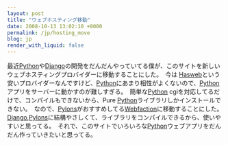```yaml
---
layout: post
title: "ウェブホスティング移動"
date: 2008-10-13 13:02:10 +0000
permalink: /jp/hosting_move
blog: jp
render_with_liquid: false
---
```


<p>最近<a href="http://www.python.org/" title="Python">Python</a>や<a href="http://www.djangoproject.com/" title="Django">Django</a>の開発をだんだんやっていてる僕が、このサイトを新しいウェブホスティングプロバイダーに移動することにした。　今は <a href="http://www.hasweb.com/" title="Hasweb">Hasweb</a>という安いプロバイダーなんですけど、<a href="http://www.python.org/" title="Python">Python</a>にあまり相性がよくないので、<a href="http://www.python.org/" title="Python">Python</a>アプリをサーバーに動かすのが難しすぎる。　簡単な<a href="http://www.python.org/" title="Python">Python</a> cgiを対応してるだけで、コンパイルもできないから、Pure <a href="http://www.python.org/" title="Python">Python</a>ライブラリしかインストールできない。　なので、<a href="http://pylonshq.com/" title="Pylons">Pylons</a>がおすすめしてる<a href="http://www.webfaction.com/" title="Webfaction">Webfaction</a>に移動することにした。 <a href="http://www.djangoproject.com/" title="Django">Django</a>,<a href="http://pylonshq.com/" title="Pylons">Pylons</a>に結構やさしくて、ライブラリをコンパイルできるから、使いやすいと思ってる。　それで、このサイトでいろいろな<a href="http://www.python.org/" title="Python">Python</a>ウェブアプリをだんだん作っていきたいと思ってる。</p>
<div class="sharethis">
        <script type="text/javascript" language="javascript">
          SHARETHIS.addEntry( {
            title : 'ウェブホスティング移動',
              url   : 'http://www.ianlewis.org/jp/hosting_move'}, 
            { button: true }
          ) ;
        </script></div>
